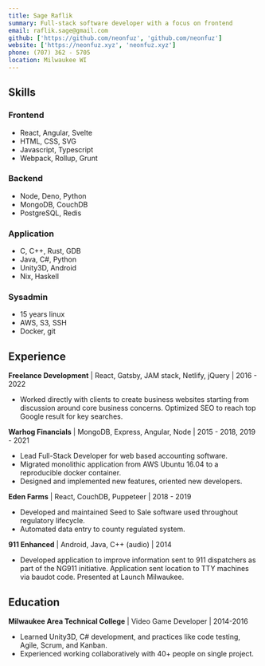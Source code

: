 ```yaml
---
title: Sage Raflik
summary: Full-stack software developer with a focus on frontend
email: raflik.sage@gmail.com
github: ['https://github.com/neonfuz', 'github.com/neonfuz']
website: ['https://neonfuz.xyz', 'neonfuz.xyz']
phone: (707) 362 - 5705
location: Milwaukee WI
---
```



## Skills

### Frontend
* React, Angular, Svelte
* HTML, CSS, SVG
* Javascript, Typescript
* Webpack, Rollup, Grunt

### Backend
* Node, Deno, Python
* MongoDB, CouchDB
* PostgreSQL, Redis

### Application
* C, C++, Rust, GDB
* Java, C#, Python
* Unity3D, Android
* Nix, Haskell

### Sysadmin
* 15 years linux
* AWS, S3, SSH
* Docker, git

Experience
----------

**Freelance Development** | React, Gatsby, JAM stack, Netlify, jQuery | 2016 - 2022
- Worked directly with clients to create business websites starting from
  discussion around core business concerns. Optimized SEO to reach top Google
  result for key searches.

**Warhog Financials** | MongoDB, Express, Angular, Node | 2015 - 2018, 2019 - 2021
- Lead Full-Stack Developer for web based accounting software.
- Migrated monolithic application from AWS Ubuntu 16.04 to a reproducible docker container.
- Designed and implemented new features, oriented new developers.


**Eden Farms** | React, CouchDB, Puppeteer | 2018 - 2019
- Developed and maintained Seed to Sale software used throughout regulatory
  lifecycle.
- Automated data entry to county regulated system.

**911 Enhanced** | Android, Java, C++ (audio) | 2014
- Developed application to improve information sent to 911 dispatchers as part
  of the NG911 initiative. Application sent location to TTY machines via baudot
  code. Presented at Launch Milwaukee.

Education
---------

**Milwaukee Area Technical College** | Video Game Developer | 2014-2016
- Learned Unity3D, C# development, and practices like code testing, Agile, Scrum, and Kanban.
- Experienced working collaboratively with 40+ people on single project.
